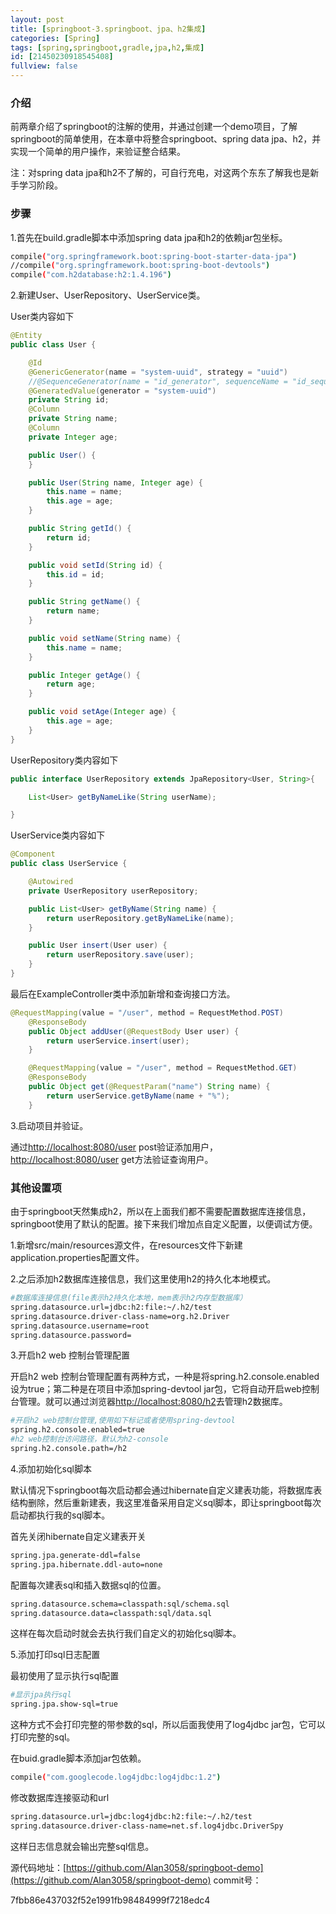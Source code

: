 ```yaml
---
layout: post
title: [springboot-3.springboot、jpa、h2集成]
categories: [Spring]
tags: [spring,springboot,gradle,jpa,h2,集成]
id: [21450230918545408]
fullview: false
---
```

### 介绍

前两章介绍了springboot的注解的使用，并通过创建一个demo项目，了解springboot的简单使用，在本章中将整合springboot、spring data jpa、h2，并实现一个简单的用户操作，来验证整合结果。

注：对spring data jpa和h2不了解的，可自行充电，对这两个东东了解我也是新手学习阶段。

### 步骤

1.首先在build.gradle脚本中添加spring data jpa和h2的依赖jar包坐标。

```bash
compile("org.springframework.boot:spring-boot-starter-data-jpa")
//compile("org.springframework.boot:spring-boot-devtools")
compile("com.h2database:h2:1.4.196")
```

2.新建User、UserRepository、UserService类。

User类内容如下

```java
@Entity
public class User {

	@Id
	@GenericGenerator(name = "system-uuid", strategy = "uuid")
	//@SequenceGenerator(name = "id_generator", sequenceName = "id_sequence", initialValue = 23)
	@GeneratedValue(generator = "system-uuid")
	private String id;
	@Column
	private String name;
	@Column
	private Integer age;

	public User() {
	}

	public User(String name, Integer age) {
		this.name = name;
		this.age = age;
	}

	public String getId() {
		return id;
	}

	public void setId(String id) {
		this.id = id;
	}

	public String getName() {
		return name;
	}

	public void setName(String name) {
		this.name = name;
	}

	public Integer getAge() {
		return age;
	}

	public void setAge(Integer age) {
		this.age = age;
	}
}
```

UserRepository类内容如下

```java
public interface UserRepository extends JpaRepository<User, String>{

	List<User> getByNameLike(String userName);

}
```

UserService类内容如下

```java
@Component
public class UserService {

	@Autowired
	private UserRepository userRepository;

	public List<User> getByName(String name) {
		return userRepository.getByNameLike(name);
	}

	public User insert(User user) {
		return userRepository.save(user);
	}
}
```

最后在ExampleController类中添加新增和查询接口方法。

```java
@RequestMapping(value = "/user", method = RequestMethod.POST)
	@ResponseBody
	public Object addUser(@RequestBody User user) {
		return userService.insert(user);
	}

	@RequestMapping(value = "/user", method = RequestMethod.GET)
	@ResponseBody
	public Object get(@RequestParam("name") String name) {
		return userService.getByName(name + "%");
	}
```

3.启动项目并验证。

通过[http://localhost:8080/user](http://localhost:8080/user) post验证添加用户，[http://localhost:8080/user](http://localhost:8080/user) get方法验证查询用户。

### 其他设置项

由于springboot天然集成h2，所以在上面我们都不需要配置数据库连接信息，springboot使用了默认的配置。接下来我们增加点自定义配置，以便调试方便。

1.新增src/main/resources源文件，在resources文件下新建application.properties配置文件。

2.之后添加h2数据库连接信息，我们这里使用h2的持久化本地模式。

```bash
#数据库连接信息(file表示h2持久化本地，mem表示h2内存型数据库） 
spring.datasource.url=jdbc:h2:file:~/.h2/test
spring.datasource.driver-class-name=org.h2.Driver
spring.datasource.username=root
spring.datasource.password=
```

3.开启h2 web 控制台管理配置

开启h2 web 控制台管理配置有两种方式，一种是将spring.h2.console.enabled设为true；第二种是在项目中添加spring-devtool jar包，它将自动开启web控制台管理。就可以通过浏览器[http://localhost:8080/h2](http://localhost:8080/h2)去管理h2数据库。

```bash
#开启h2 web控制台管理,使用如下标记或者使用spring-devtool
spring.h2.console.enabled=true
#h2 web控制台访问路径，默认为h2-console
spring.h2.console.path=/h2
```

4.添加初始化sql脚本

默认情况下springboot每次启动都会通过hibernate自定义建表功能，将数据库表结构删除，然后重新建表，我这里准备采用自定义sql脚本，即让springboot每次启动都执行我的sql脚本。

首先关闭hibernate自定义建表开关

```bash
spring.jpa.generate-ddl=false
spring.jpa.hibernate.ddl-auto=none
```

配置每次建表sql和插入数据sql的位置。

```bash
spring.datasource.schema=classpath:sql/schema.sql
spring.datasource.data=classpath:sql/data.sql
```

这样在每次启动时就会去执行我们自定义的初始化sql脚本。

5.添加打印sql日志配置

最初使用了显示执行sql配置

```bash
#显示jpa执行sql
spring.jpa.show-sql=true
```

这种方式不会打印完整的带参数的sql，所以后面我使用了log4jdbc jar包，它可以打印完整的sql。

在buid.gradle脚本添加jar包依赖。

```bash
compile("com.googlecode.log4jdbc:log4jdbc:1.2")
```

修改数据库连接驱动和url

```bash
spring.datasource.url=jdbc:log4jdbc:h2:file:~/.h2/test
spring.datasource.driver-class-name=net.sf.log4jdbc.DriverSpy
```

这样日志信息就会输出完整sql信息。

源代码地址：[https://github.com/Alan3058/springboot-demo](https://github.com/Alan3058/springboot-demo) commit号：

7fbb86e437032f52e1991fb98484999f7218edc4



